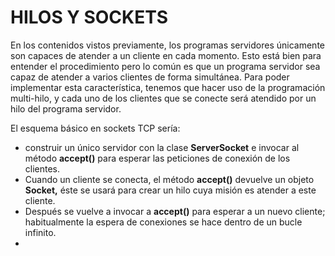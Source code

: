 #  HILOS Y SOCKETS
En los contenidos vistos previamente, los programas servidores únicamente son capaces de atender a un cliente en cada momento. Esto está bien para entender el procedimiento pero lo común es que un programa servidor sea capaz de atender a varios clientes de forma simultánea. Para poder implementar esta característica, tenemos que hacer uso de la programación multi-hilo, y cada uno de los clientes que se conecte será atendido por un hilo del programa servidor.

El esquema básico en sockets TCP sería:

* construir un único servidor con la clase **ServerSocket** e invocar al método **accept()** para esperar las peticiones de conexión de los clientes.
*  Cuando un cliente se conecta, el método **accept()** devuelve un objeto **Socket,** éste se usará para crear un hilo cuya misión es atender a este cliente. 
* Después se vuelve a invocar a **accept()** para esperar a un nuevo cliente; habitualmente la espera de conexiones se hace dentro de un bucle infinito.
* 

